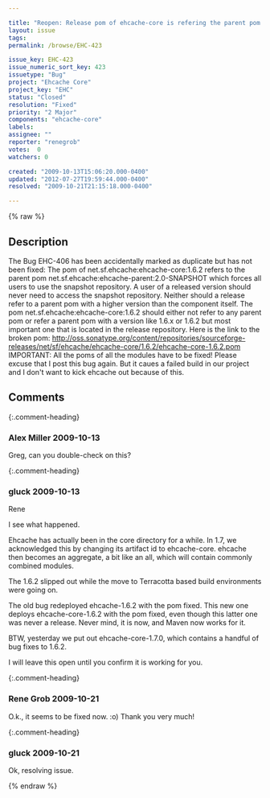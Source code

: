```yaml
---

title: "Reopen: Release pom of ehcache-core is refering the parent pom of a snapshot release"
layout: issue
tags: 
permalink: /browse/EHC-423

issue_key: EHC-423
issue_numeric_sort_key: 423
issuetype: "Bug"
project: "Ehcache Core"
project_key: "EHC"
status: "Closed"
resolution: "Fixed"
priority: "2 Major"
components: "ehcache-core"
labels: 
assignee: ""
reporter: "renegrob"
votes:  0
watchers: 0

created: "2009-10-13T15:06:20.000-0400"
updated: "2012-07-27T19:59:44.000-0400"
resolved: "2009-10-21T21:15:18.000-0400"

---
```




{% raw %}



## Description

<div markdown="1" class="description">

The Bug EHC-406 has been accidentally marked as duplicate but has not been fixed:
The pom of net.sf.ehcache:ehcache-core:1.6.2 refers to the parent pom net.sf.ehcache:ehcache-parent:2.0-SNAPSHOT which forces all users to use the snapshot repository. A user of a released version should never need to access the snapshot repository. Neither should a release refer to a parent pom with a higher version than the component itself.
The pom net.sf.ehcache:ehcache-core:1.6.2 should either not refer to any parent pom or refer a parent pom with a version like 1.6.x or 1.6.2 but most important one that is located in the release repository.
Here is the link to the broken pom: http://oss.sonatype.org/content/repositories/sourceforge-releases/net/sf/ehcache/ehcache-core/1.6.2/ehcache-core-1.6.2.pom
IMPORTANT: All the poms of all the modules have to be fixed!
Please excuse that I post this bug again. But it caues a failed build in our project and I don't want to kick ehcache out because of this.

</div>

## Comments


{:.comment-heading}
### **Alex Miller** <span class="date">2009-10-13</span>

<div markdown="1" class="comment">

Greg, can you double-check on this?  

</div>


{:.comment-heading}
### **gluck** <span class="date">2009-10-13</span>

<div markdown="1" class="comment">

Rene

I see what happened. 

Ehcache has actually been in the core directory for a while. In 1.7, we acknowledged this by changing its artifact id to ehcache-core. ehcache then becomes an aggregate, a bit like an all, which will contain commonly combined modules. 

The 1.6.2 slipped out while the move to Terracotta based build environments were going on.

The old bug redeployed ehcache-1.6.2 with the pom fixed. This new one deploys ehcache-core-1.6.2 with the pom fixed, even though this latter one was never a release. Never mind, it is now, and Maven now works for it.

BTW, yesterday we put out ehcache-core-1.7.0, which contains a handful of bug fixes to 1.6.2.

I will leave this open until you confirm it is working for you.



</div>


{:.comment-heading}
### **Rene Grob** <span class="date">2009-10-21</span>

<div markdown="1" class="comment">

O.k., it seems to be fixed now. :o)
Thank you very much!

</div>


{:.comment-heading}
### **gluck** <span class="date">2009-10-21</span>

<div markdown="1" class="comment">

Ok, resolving issue.

</div>



{% endraw %}
